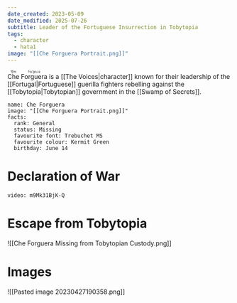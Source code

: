 ```yaml
---
date_created: 2023-05-09
date_modified: 2025-07-26
subtitle: Leader of the Fortuguese Insurrection in Tobytopia
tags:
  - character
  - hata1
image: "[[Che Forguera Portrait.png]]"
---
```


<ruby>Che<rt>ˈt͡ʃeɪ</rt></ruby> <ruby>Forguera<rt>fɔɹˈgɛɹ.ə</rt></ruby> is a [[The Voices|character]] known for their leadership of the [[Fortugal|Fortuguese]] guerilla fighters rebelling against the [[Tobytopia|Tobytopian]] government in the [[Swamp of Secrets]].

```infobox-character
name: Che Forguera
image: "[[Che Forguera Portrait.png]]"
facts:
  rank: General
  status: Missing
  favourite font: Trebuchet MS
  favourite colour: Kermit Green
  birthday: June 14
```

# Declaration of War

```youtube
video: m9Mk31BjK-Q
```

# Escape from Tobytopia

![[Che Forguera Missing from Tobytopian Custody.png]]

# Images

![[Pasted image 20230427190358.png]]